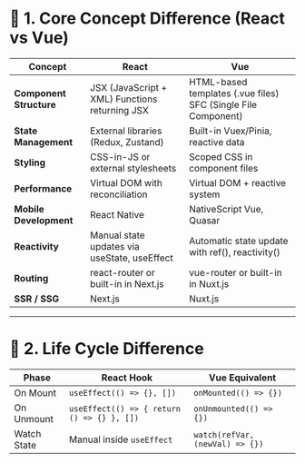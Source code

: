# 🧭 1. Core Concept Difference (React vs Vue)

| Concept                 | React                                          | Vue                                                           |
| ----------------------- | ---------------------------------------------- | ------------------------------------------------------------- |
| **Component Structure** | JSX (JavaScript + XML) Functions returning JSX | HTML-based templates (.vue files) SFC (Single File Component) |
| **State Management**    | External libraries (Redux, Zustand)            | Built-in Vuex/Pinia, reactive data                            |
| **Styling**             | CSS-in-JS or external stylesheets              | Scoped CSS in component files                                 |
| **Performance**         | Virtual DOM with reconciliation                | Virtual DOM + reactive system                                 |
| **Mobile Development**  | React Native                                   | NativeScript Vue, Quasar                                      |
| **Reactivity**          | Manual state updates via useState, useEffect   | Automatic state update with ref(), reactivity()               |
| **Routing**             | react-router or built-in in Next.js            | vue-router or built-in in Nuxt.js                             |
| **SSR / SSG**           | Next.js                                        | Nuxt.js                                                       |

---

# 🧭 2. Life Cycle Difference

| Phase       | React Hook                                 | Vue Equivalent                  |
| ----------- | ------------------------------------------ | ------------------------------- |
| On Mount    | `useEffect(() => {}, [])`                  | `onMounted(() => {})`           |
| On Unmount  | `useEffect(() => { return () => {} }, [])` | `onUnmounted(() => {})`         |
| Watch State | Manual inside `useEffect`                  | `watch(refVar, (newVal) => {})` |
